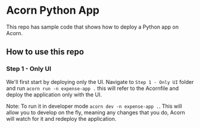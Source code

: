 # Acorn Python App

This repo has sample code that shows how to deploy a Python app on Acorn.

## How to use this repo

### Step 1 - Only UI

We'll first start by deploying only the UI. Navigate to `Step 1 - Only UI` folder and run `acorn run -n expense-app .` this will refer to the Acornfile and deploy the application only with the UI.

Note: To run it in developer mode `acorn dev -n expense-app .`. This will allow you to develop on the fly, meaning any changes that you do, Acorn will watch for it and redeploy the application.
